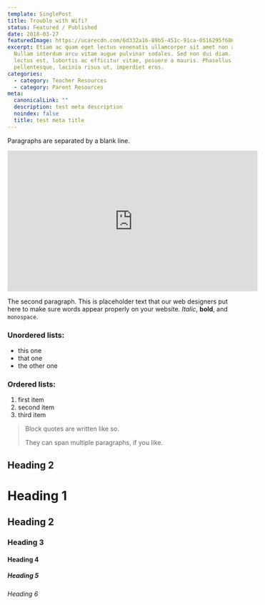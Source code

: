 ```yaml
---
template: SinglePost
title: Trouble with Wifi?
status: Featured / Published
date: 2018-03-27
featuredImage: https://ucarecdn.com/6d332a16-89b5-451c-91ca-0516295f6065/
excerpt: Etiam ac quam eget lectus venenatis ullamcorper sit amet non arcu.
  Nullam interdum arcu vitae augue pulvinar sodales. Sed non dui diam. Quisque
  lectus est, lobortis ac efficitur vitae, posuere a mauris. Phasellus ac dui
  pellentesque, lacinia risus ut, imperdiet eros.
categories:
  - category: Teacher Resources
  - category: Parent Resources
meta:
  canonicalLink: ""
  description: test meta description
  noindex: false
  title: test meta title
---
```

Paragraphs are separated by a blank line.

<iframe width="560" height="315" src="https://www.youtube.com/embed/coBpIkNAfzI" frameborder="0" allow="accelerometer; autoplay; encrypted-media; gyroscope; picture-in-picture" allowfullscreen></iframe>

The second paragraph. This is placeholder text that our web designers put here to make sure words appear properly on your website. _Italic_, **bold**, and `monospace`.

### Unordered lists:

* this one
* that one
* the other one

### Ordered lists:

1. first item
2. second item
3. third item

> Block quotes are written like so.
>
> They can span multiple paragraphs,
> if you like.

## Heading 2

# Heading 1

## Heading 2

### Heading 3

#### Heading 4

##### Heading 5

###### Heading 6
